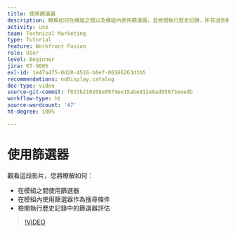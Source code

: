 ```yaml
---
title: 使用篩選器
description: 瞭解如何在模組之間以及模組內使用篩選器，並檢閱執行歷史記錄，所有這些都在  [!DNL Adobe Workfront Fusion]。
activity: use
team: Technical Marketing
type: Tutorial
feature: Workfront Fusion
role: User
level: Beginner
jira: KT-9005
exl-id: 1e47a475-0d20-4516-b6ef-86166263d3b5
recommendations: noDisplay,catalog
doc-type: video
source-git-commit: f033b210268e8979ee15abe812e6ad85673eeedb
workflow-type: ht
source-wordcount: '47'
ht-degree: 100%

---
```


# 使用篩選器

觀看這段影片，您將瞭解如何：

* 在模組之間使用篩選器
* 在模組內使用篩選器作為搜尋條件
* 檢閱執行歷史記錄中的篩選器評估

>[!VIDEO](https://video.tv.adobe.com/v/335265/?quality=12&learn=on)
